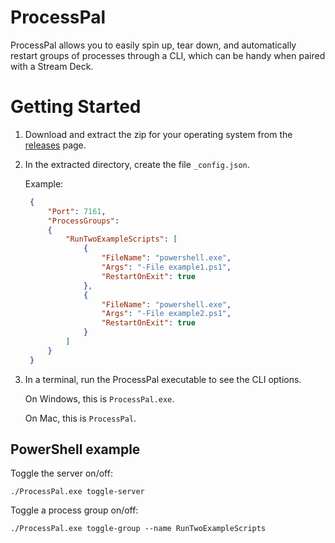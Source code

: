 # ProcessPal

ProcessPal allows you to easily spin up, tear down, and automatically restart groups of processes through a CLI, which can be handy when paired with a Stream Deck.

# Getting Started

1. Download and extract the zip for your operating system from the [releases](https://github.com/daltonks/ProcessPal/releases) page.
2. In the extracted directory, create the file `_config.json`.
  
   Example:
   ```json
    {
        "Port": 7161,
        "ProcessGroups": 
        {
            "RunTwoExampleScripts": [
                {
                    "FileName": "powershell.exe",
                    "Args": "-File example1.ps1",
                    "RestartOnExit": true
                },
                {
                    "FileName": "powershell.exe",
                    "Args": "-File example2.ps1",
                    "RestartOnExit": true
                }
            ]
        }
    }
   ```

3. In a terminal, run the ProcessPal executable to see the CLI options.
   
   On Windows, this is `ProcessPal.exe`.

   On Mac, this is `ProcessPal`.

## PowerShell example

Toggle the server on/off:

`./ProcessPal.exe toggle-server`

Toggle a process group on/off:

`./ProcessPal.exe toggle-group --name RunTwoExampleScripts`
